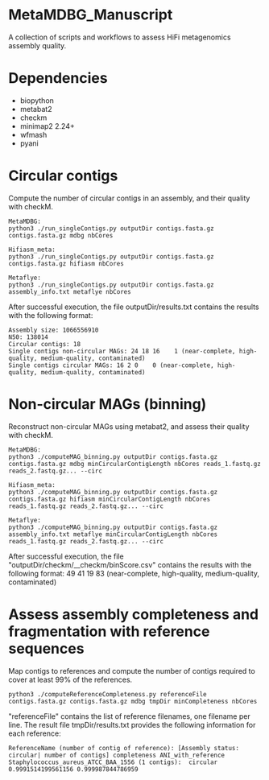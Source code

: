 # MetaMDBG_Manuscript

A collection of scripts and workflows to assess HiFi metagenomics assembly quality.

# Dependencies
- biopython
- metabat2
- checkm
- minimap2 2.24+
- wfmash
- pyani

# Circular contigs
Compute the number of circular contigs in an assembly, and their quality with checkM.
```
MetaMDBG:
python3 ./run_singleContigs.py outputDir contigs.fasta.gz contigs.fasta.gz mdbg nbCores

Hifiasm_meta:
python3 ./run_singleContigs.py outputDir contigs.fasta.gz contigs.fasta.gz hifiasm nbCores

Metaflye:
python3 ./run_singleContigs.py outputDir contigs.fasta.gz assembly_info.txt metaflye nbCores
```

After successful execution, the file outputDir/results.txt contains the results with the following format:
```
Assembly size: 1066556910
N50: 138014
Circular contigs: 18
Single contigs non-circular MAGs: 24 18 16    1 (near-complete, high-quality, medium-quality, contaminated)
Single contigs circular MAGs: 16 2 0    0 (near-complete, high-quality, medium-quality, contaminated)
```

# Non-circular MAGs (binning)
Reconstruct non-circular MAGs using metabat2, and assess their quality with checkM.
```
MetaMDBG:
python3 ./computeMAG_binning.py outputDir contigs.fasta.gz contigs.fasta.gz mdbg minCircularContigLength nbCores reads_1.fastq.gz reads_2.fastq.gz... --circ

Hifiasm_meta:
python3 ./computeMAG_binning.py outputDir contigs.fasta.gz contigs.fasta.gz hifiasm minCircularContigLength nbCores reads_1.fastq.gz reads_2.fastq.gz... --circ

Metaflye:
python3 ./computeMAG_binning.py outputDir contigs.fasta.gz assembly_info.txt metaflye minCircularContigLength nbCores reads_1.fastq.gz reads_2.fastq.gz... --circ
```

After successful execution, the file "outputDir/checkm/\_\_checkm/binScore.csv" contains the results with the following format:
49 41 19    83 (near-complete, high-quality, medium-quality, contaminated)

# Assess assembly completeness and fragmentation with reference sequences
Map contigs to references and compute the number of contigs required to cover at least 99% of the references.

```
python3 ./computeReferenceCompleteness.py referenceFile contigs.fasta.gz contigs.fasta.gz mdbg tmpDir minCompleteness nbCores
```
"referenceFile" contains the list of reference filenames, one filename per line.
The result file tmpDir/results.txt provides the following information for each reference:
```
ReferenceName (number of contig of reference): [Assembly status: circular| number of contigs] completeness ANI_with_reference
Staphylococcus_aureus_ATCC_BAA_1556 (1 contigs):  circular 0.9991514199561156 0.999987844786959
```

